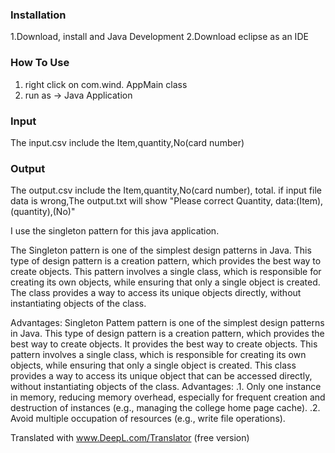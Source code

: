 ### Installation

1.Download, install and Java Development
2.Download eclipse as an IDE 

### How To Use
1. right click on com.wind. AppMain class
2. run as -> Java Application

### Input

The input.csv include the Item,quantity,No(card number)

### Output
The output.csv include the Item,quantity,No(card number), total.
if input file data is wrong,The output.txt will show 
"Please correct Quantity, data:(Item),(quantity),(No)"

I use the singleton pattern for this java application.

The Singleton pattern is one of the simplest design patterns in Java. This type of design pattern is a creation pattern, which provides the best way to create objects. This pattern involves a single class, which is responsible for creating its own objects, while ensuring that only a single object is created. The class provides a way to access its unique objects directly, without instantiating objects of the class.

Advantages:
Singleton Pattem pattern is one of the simplest design patterns in Java. This type of design pattern is a creation pattern, which provides the best way to create objects.
It provides the best way to create objects. This pattern involves a single class, which is responsible for creating its own objects, while ensuring that only a single object is created. This class provides a way to access its unique object
that can be accessed directly, without instantiating objects of the class.
Advantages:
.1. Only one instance in memory, reducing memory overhead, especially for frequent creation and destruction of instances (e.g., managing the college home page cache).
.2. Avoid multiple occupation of resources (e.g., write file operations).

Translated with www.DeepL.com/Translator (free version)
